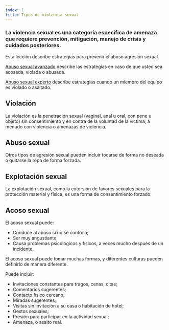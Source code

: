```yaml
---
index: 1
title: Tipos de violencia sexual
---
```

### La violencia sexual es una categoría específica de amenaza que requiere prevención, mitigación, manejo de crisis y cuidados posteriores.

Esta lección describe estrategias para prevenir el abuso agresión sexual.

[Abuso sexual avanzado](umbrella://incident-response/sexual-assault/advanced) describe las estrategias en caso de que usted sea acosada, violada o abusada.

[Abuso sexual experto](umbrella://incident-response/sexual-assault/expert) describe estrategias cuando un miembro del equipo es violado o asaltado.

## Violación

La violación es la penetración sexual (vaginal, anal u oral, con pene u objeto) sin consentimiento y en contra de la voluntad de la víctima, a menudo con violencia o amenazas de violencia.

## Abuso sexual

Otros tipos de agresión sexual pueden incluir tocarse de forma no deseada o quitarse la ropa de forma forzada.

## Explotación sexual

La explotación sexual, como la extorsión de favores sexuales para la protección material y física, es una forma de consentimiento forzado.

## Acoso sexual

El acoso sexual puede:

*   Conduce al abuso si no se controla;
*   Ser muy angustiante
*   Causa problemas psicológicos y físicos, a veces mucho después de un incidente.

El acoso sexual puede tomar muchas formas, y diferentes culturas pueden definirlo de manera diferente.

Puede incluir:

*   Invitaciones constantes para tragos, cenas, citas;
*   Comentarios sugerentes;
*   Contacto físico cercano;
*   Miradas sugerentes;
*   Visitas sin invitación a su casa o habitación de hotel;
*   Gestos sexuales;
*   Presión para participar en la actividad sexual;
*   Amenaza, o asalto real.